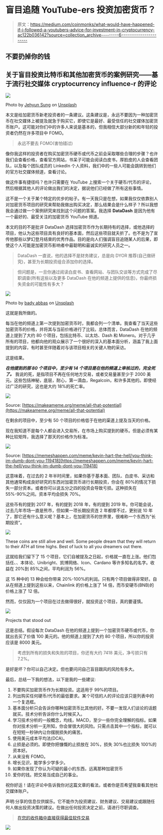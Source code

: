 # 盲目追随 YouTube-ers 投资加密货币？

> 原文：<https://medium.com/coinmonks/what-would-have-happened-if-i-followed-a-youtubers-advice-for-investment-in-cryptocurrency-ac122b036142?source=collection_archive---------6----------------------->

## 不要扔掉你的钱

## 关于盲目投资比特币和其他加密货币的案例研究——基于流行社交媒体 cryptocurrency influence-r 的评论

![](img/2129703e92832f8b039ca1ad46c13cbf.png)

Photo by [Jehyun Sung](https://unsplash.com/@jaysung?utm_source=medium&utm_medium=referral) on [Unsplash](https://unsplash.com?utm_source=medium&utm_medium=referral)

本文是给加密货币新老投资者的一条建议。这条建议是，永远不要因为一种加密货币在社交媒体上被提及就急于购买它，即使它是最好、最受信任的社交媒体加密货币账户。这可能对你们中的许多人来说是基本的，但我相信大部分新的和年轻的投资者仍然在许多项目中 FOMO。

> 永远不要去 FOMO(害怕错过)

像你我这样的投资者在购买加密货币硬币或代币之前会采取哪些合理的步骤？也许我们会查看价格，查看官方网站，书呆子可能会阅读白皮书，厚脸皮的人会查看团队，以及每个团队成员的 LinkedIn 个人资料，我们中的一些人可能会跳转到他们的官方社交媒体频道，查看讨论。

做这件事有捷径吗？也许只需要在 YouTube 上搜索一个关于硬币/代币的评论，然后根据其他人的评论做出我们的决定，据说他们已经做了所有这些事情。

这不是一个关于某个特定的优步的帖子。有一天我只是在想，如果我仅仅依靠别人对加密货币项目的研究来帮助我做出购买决定，那么结果会是什么样子？所以我想我会通过做一个案例研究来找到这个问题的答案。我选择 **DataDash** 是因为他有一个最好的、最受关注的加密货币 YouTube 频道。

本文的目的不是批评 DataDash 选择加密货币作为长期持有的选择，或他选择的项目，他认为这些项目具有良好的基本面，然后这些项目就夭折了。也不是为了宣传他那些以梦幻登月结束的优秀作品。目的是向人们强调盲目追随某人的后果，即使这个人可能是加密货币影响者中最聪明和最诚实的研究人员之一。

> DataDash 一直说，他的选择不是财务建议，总是向 DYOR 推荐(自己做研究)，甚至为长期投资组合添加你的选择。

> 但问题是，一旦你通过阅读白皮书、查看网站、与团队交谈等方式完成了尽职调查(所有这些以及更多 DataDash 在他的频道上提供的信息)，你最终损失资金的可能性有多大？

![](img/bafba32d9aac83dd615569e89459c803.png)

Photo by [bady abbas](https://unsplash.com/@bady?utm_source=medium&utm_medium=referral) on [Unsplash](https://unsplash.com?utm_source=medium&utm_medium=referral)

这就是我所做的。

每当在他的频道上第一次提到加密货币时，我都会列一个清单。我查看了当天这些加密货币的价格，并将其与当前价格进行了比较。总体而言，DataDash 在他的频道上提到了大约 80 个项目，包括比特币、以太坊、Dash 和 Monero。对于几乎所有的项目，他都向他的观众展示了一个很好的深入的基本面分析，涵盖了我上面提到的内容，有时甚至伴随着对与该项目相关的关键人物的采访。

这是结果。

***在他提到的那 80 个项目中，至少有 14 个项目是在他的频道上审核过的，完全死了。*** 我说的死，是指项目不再在任何地方交易，或者交易量甚至少于 2000 美元。这些包括神秘，底层，耐心，第一滴血，Regalcoin，和许多其他的。即使经过广泛的研究，这也是大约 18%的死亡率。

![](img/e2d240876a1d84fa86852f7d36b58077.png)

Source: [https://makeameme.org/meme/all-that-potential](https://makeameme.org/meme/all-that-potential)

在剩余的项目中，至少有 50 个项目的价格低于在他的渠道上提及当天的价格。

现在我知道不是每个人都会进入交易所，在市场上购买提到的硬币。但是必须有某种比较矩阵，我选择了那天的价格作为标准。

![](img/b3a2ebfeb17e5341fdd85117adba872f.png)

Source: [https://memeshappen.com/meme/kevin-hart-the-hell/you-think-im-dumb-dont-you-119418](https://memeshappen.com/meme/kevin-hart-the-hell/you-think-im-dumb-dont-you-119418)

这意味着，在过去的 2 年半时间里，如果你基于基本面、团队、白皮书、采访和其他通常构成良好研究的东西对加密货币进行长期投资，你会在 80%的情况下损失一部分资本。或者你可以说五分之四的投资会导致亏损。这种损失在 55%-90%之间。资本平均会损失 70%。

这些币有的提到 2017 年，有的提到 2018 年，有的提到 2019 年。你可能会说，过去几年市场一直是熊市，但如果一项长期投资连 2 年都撑不过，更别说 10 年了，那它还有什么意义呢？基本上，在加密货币的世界里，很难称一个东西为“长期投资”。

![](img/7bd715afc159c480cc7d5bcf8dde7527.png)

These coins are still alive and well. Some people dream that they will return to their ATH all time highs. Best of luck to all you dreamers out there.

这就给我们留下了 15 个项目，它们自被提及之日起，价格就一直在上涨。他们包括任、、本体论、Unibright、凯博网络、Icon、Cardano 等许多知名的名字。收益在 20%到 85%之间，平均利润为 56%。

这 15 种中的 13 种会给你带来 20%-100%的利润。只有两个项目做得非常好。自从在频道上提到这些以来，Chainlink 的价格上涨了 14 倍，而币安硬币(BNB)的价格上涨了 12 倍。

然而，仅仅因为一个项目在过去做得很好，就投资这个项目，真的要谨慎。

![](img/3d075f7e4de988344ecce873591f2755.png)

Projects that stood out

这是总结。假设每次 DataDash 在他的频道上提到一个加密货币硬币或代币，你就出去买了价值 100 美元的。他的频道上提到了大约 80 个项目，所以你的投资应该是 8000 美元。

> 考虑到所有的损失和失败的项目，你还有大约 7418 美元，净亏损只有 7.2%。

是好是坏？你可以自己决定。但也要问问自己盲目跟风的风险有多大。

最后，总结一下我的想法，以下是我的一些建议:

1.  不要购买加密货币作为长期投资。这适用于 99%的项目。
2.  列出购买任何硬币/代币的最低要求。某个可信的人的评论应该只是列表中的一个复选框。
3.  基本面分析只会告诉你哪种加密货币比其他的好。不要一发现人们谈论的话题就买。技术分析告诉你什么时候买入。
4.  学习技术分析的一般概念，均线，MACD，至少一些你完全理解的指标。如果你对技术分析一无所知，你会冒很大的风险。只需点击其中一个指标，就可以在短短一秒钟内让你摆脱损失的痛苦。
5.  使用美元成本平均法(DCA)。
6.  止损是必须的。即使你把慷慨的止损放在 30%，损失 30%也比损失 100%的资本好。
7.  从来没有 FOMO。
8.  增长见识，能学多少学多少。
9.  如果你发现了你认为可疑的最小的东西，远离那种加密货币
10.  爱你的钱。把交易当成自己的事业。

祝你好运！请在评论中告诉我你对这篇文章的看法，或者你是否希望我查看其他社交媒体账户。

声明:分享的信息仅供娱乐。它不能作为投资建议、财务建议、交易建议或跟随任何人做出投资决策的建议。在做出任何投资决定之前，请进行尽职调查。

> [在您的收件箱中直接获得最佳软件交易](https://coincodecap.com/?utm_source=coinmonks)

[![](img/7c0b3dfdcbfea594cc0ae7d4f9bf6fcb.png)](https://coincodecap.com/?utm_source=coinmonks)
